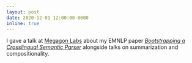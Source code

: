 ```yaml
---
layout: post
date: 2020-12-01 12:00:00-0000
inline: true
---
```

I gave a talk at [Megagon Labs](https://megagon.ai/) about my EMNLP paper [_Bootstrapping a Crosslingual Semantic Parser_](https://aclanthology.org/2020.findings-emnlp.45/) alongside talks on summarization and compositionality. 
